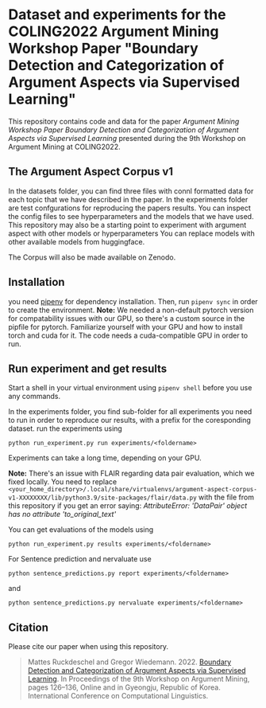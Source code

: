 # Dataset and experiments for the COLING2022 Argument Mining Workshop Paper "Boundary Detection and Categorization of Argument Aspects via Supervised Learning"

This repository contains code and data for the paper *Argument Mining Workshop
Paper Boundary Detection and Categorization of Argument Aspects via Supervised
Learning* presented during the 9th Workshop on Argument Mining at COLING2022.

## The Argument Aspect Corpus v1
In the datasets folder, you can find three files with connl formatted data for
each topic that we have described in the paper.
In the experiments folder are test confgurations for reproducing the papers
results. You can inspect the config files to see hyperparameters and the models
that we have used. This repository may also be a starting point to experiment with argument
aspect with other models or hyperparameters
You can replace models with other available models from huggingface.

The Corpus will also be made available on Zenodo.

## Installation
you need [pipenv](https://pipenv.pypa.io/en/latest/index.html) for dependency
installation. Then, run `pipenv sync` in order to create the environment.
**Note:** We needed a non-default pytorch version for compatability issues with our GPU, so there's a
custom source in the pipfile for pytorch. Familiarize yourself with your GPU
and how to install torch and cuda for it. The code needs a cuda-compatible GPU
in order to run.

## Run experiment and get results
Start a shell  in your virtual environment using `pipenv shell` before you use
any commands.

In the experiments folder, you find sub-folder for all experiments you need to
run in order to reproduce our results, with
a prefix for the coresponding dataset.
run the experiments using

`python run_experiment.py run experiments/<foldername>`

Experiments can take a long time, depending on your GPU.

**Note:** There's an issue with FLAIR regarding data pair evaluation, which we
fixed locally. You need to replace
`<your_home_directory>/.local/share/virtualenvs/argument-aspect-corpus-v1-XXXXXXXX/lib/python3.9/site-packages/flair/data.py`
with the file from this repository if you get an error saying: *AttributeError:
'DataPair' object has no attribute 'to_original_text'*


You can get evaluations of the models using

`python run_experiment.py results experiments/<foldername>`

For Sentence prediction and nervaluate use

`python sentence_predictions.py report experiments/<foldername>`

and

`python sentence_predictions.py nervaluate experiments/<foldername>`


## Citation

Please cite our paper when using this repository.

> Mattes Ruckdeschel and Gregor Wiedemann. 2022. [Boundary Detection and Categorization of Argument Aspects via Supervised Learning](https://aclanthology.org/2022.argmining-1.12/). In Proceedings of the 9th Workshop on Argument Mining, pages 126–136, Online and in Gyeongju, Republic of Korea. International Conference on Computational Linguistics.
